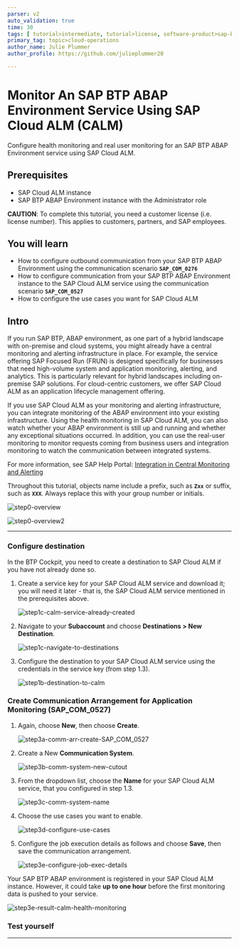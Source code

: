 ```yaml
---
parser: v2
auto_validation: true
time: 30
tags: [ tutorial>intermediate, tutorial>license, software-product>sap-btp--abap-environment, programming-tool>abap-development]
primary_tag: topic>cloud-operations
author_name: Julie Plummer
author_profile: https://github.com/julieplummer20

---
```


# Monitor An SAP BTP ABAP Environment Service Using SAP Cloud ALM (CALM)
<!-- description -->
Configure health monitoring and real user monitoring for an SAP BTP ABAP Environment service using SAP Cloud ALM.

## Prerequisites
- SAP Cloud ALM instance
- SAP BTP ABAP Environment instance with the Administrator role

**CAUTION**: To complete this tutorial, you need a customer license (i.e. license number). This applies to customers, partners, and SAP employees. 


## You will learn
  - How to configure outbound communication from your SAP BTP ABAP Environment  using the communication scenario **`SAP_COM_0276`**
  - How to configure communication from your SAP BTP ABAP Environment instance to the SAP Cloud ALM service using the communication scenario  **`SAP_COM_0527`**
  - How to configure the use cases you want for SAP Cloud ALM



## Intro
If you run SAP BTP, ABAP environment, as one part of a hybrid landscape with on-premise and cloud systems, you might already have a central monitoring and alerting infrastructure in place. For example, the service offering SAP Focused Run (FRUN) is designed specifically for businesses that need high-volume system and application monitoring, alerting, and analytics. This is particularly relevant for hybrid landscapes including on-premise SAP solutions. For cloud-centric customers, we offer SAP Cloud ALM as an application lifecycle management offering.

If you use SAP Cloud ALM  as your monitoring and alerting infrastructure, you can integrate monitoring of the ABAP environment into your existing infrastructure. Using the health monitoring in SAP Cloud ALM, you can also watch whether your ABAP environment is still up and running and whether any exceptional situations occurred. In addition, you can use the real-user monitoring to monitor requests coming from business users and integration monitoring to watch the communication between integrated systems.

For more information, see SAP Help Portal: [Integration in Central Monitoring and Alerting](https://help.sap.com/viewer/65de2977205c403bbc107264b8eccf4b/Cloud/en-US/8d6e2e78f77540d6836cc63eea121966.html)

Throughout this tutorial, objects name include a prefix, such as **`Zxx`** or suffix, such as **`XXX`**. Always replace this with your group number or initials.

<!-- border -->
![step0-overview](step0-overview.png)

<!-- border -->
![step0-overview2](step0-overview2.png)

---


### Configure destination

In the BTP Cockpit, you need to create a destination to SAP Cloud ALM if you have not already done so.

1.	Create a service key for your SAP Cloud ALM service and download it; you will need it later - that is, the SAP Cloud ALM service mentioned in the prerequisites above.

    <!-- border -->
    ![step1c-calm-service-already-created](step1c-calm-service-already-created.png)

2. Navigate to your **Subaccount** and choose **Destinations > New Destination**.

    <!-- border -->
    ![step1c-navigate-to-destinations](step1c-navigate-to-destinations.png)

3. Configure the destination to your SAP Cloud ALM service using the credentials in the service key (from step 1.3).

    <!-- border -->
    ![step1b-destination-to-calm](step1b-destination-to-calm.png)


### Create Communication Arrangement for Application Monitoring (SAP_COM_0527)

1. Again, choose **New**, then choose **Create**.

    <!-- border -->
    ![step3a-comm-arr-create-SAP_COM_0527](step3a-comm-arr-create-SAP_COM_0527.png)

2. Create a New **Communication System**.

    <!-- border -->
    ![step3b-comm-system-new-cutout](step3b-comm-system-new-cutout.png)

3. From the dropdown list, choose the **Name** for your SAP Cloud ALM service, that you configured in step 1.3.

    <!-- border -->
    ![step3c-comm-system-name](step3c-comm-system-name.png)

4. Choose the use cases you want to enable.

    <!-- border -->
    ![step3d-configure-use-cases](step3d-configure-use-cases.png)

5. Configure the job execution details as follows and choose **Save**, then save the communication arrangement.

    <!-- border -->
    ![step3e-configure-job-exec-details](step3e-configure-job-exec-details.png)

Your SAP BTP ABAP environment is registered in your SAP Cloud ALM instance. However, it could take **up to one hour** before the first monitoring data is pushed to your  service.

<!-- border -->
![step3e-result-calm-health-monitoring](step3e-result-calm-health-monitoring.png)


### Test yourself







---

